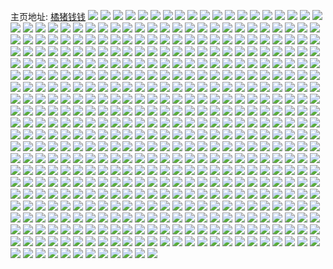 主页地址: [橘猪钱钱](https://weibo.com/u/7107061953) 
![](https://wx4.sinaimg.cn/mw2000/007KYvtvly1h9pmax1bf3j30v80jfn2l.jpg) 
![](https://wx4.sinaimg.cn/mw2000/007KYvtvly1h9pmawnuatj30v90jl79k.jpg) 
![](https://wx4.sinaimg.cn/mw2000/007KYvtvly1h9pmaxbezyj30v90jb43s.jpg) 
![](https://wx4.sinaimg.cn/mw2000/007KYvtvly1h9n0x0wnjlj30wi1ycnny.jpg) 
![](https://wx4.sinaimg.cn/mw2000/007KYvtvly1h9n09xycjpj32c0340e83.jpg) 
![](https://wx4.sinaimg.cn/mw2000/007KYvtvly1h9n0a2xbryj32c0340e83.jpg) 
![](https://wx4.sinaimg.cn/mw2000/007KYvtvly1h9n0a8x1mmj32c0340b2b.jpg) 
![](https://wx4.sinaimg.cn/mw2000/007KYvtvly1h9n0acc4mbj32c03407wi.jpg) 
![](https://wx4.sinaimg.cn/mw2000/007KYvtvly1h9n09uun44j32c0340e82.jpg) 
![](https://wx4.sinaimg.cn/mw2000/007KYvtvly1h9lupfpf82j31sc2ds4qq.jpg) 
![](https://wx4.sinaimg.cn/mw2000/007KYvtvly1h9l44hkqqjj317i1mc46u.jpg) 
![](https://wx4.sinaimg.cn/mw2000/007KYvtvly1h9l4c5nwsrj30wi1ychdt.jpg) 
![](https://wx4.sinaimg.cn/mw2000/007KYvtvly1h9kzheqnpuj31sc1scx6p.jpg) 
![](https://wx4.sinaimg.cn/mw2000/007KYvtvly1h9kzhop509j32bz2bz7o0.jpg) 
![](https://wx4.sinaimg.cn/mw2000/007KYvtvly1h9kzhc1fagj31ei1ei4dq.jpg) 
![](https://wx4.sinaimg.cn/mw2000/007KYvtvly1h9kzhl4afhj31ei1ei4qp.jpg) 
![](https://wx4.sinaimg.cn/mw2000/007KYvtvly1h9kzhijfm0j31ei1ein9s.jpg) 
![](https://wx4.sinaimg.cn/mw2000/007KYvtvly1h9hcsyjyuvj31sc2dsnpd.jpg) 
![](https://wx4.sinaimg.cn/mw2000/007KYvtvly1h9hct6bstyj32ds1sc7wh.jpg) 
![](https://wx4.sinaimg.cn/mw2000/007KYvtvly1h9gdgmp3anj31sc1sc4qq.jpg) 
![](https://wx4.sinaimg.cn/mw2000/007KYvtvly1h9gdewi0g6j32c02c0e83.jpg) 
![](https://wx4.sinaimg.cn/mw2000/007KYvtvly1h9cm4sacozj30wi1yce81.jpg) 
![](https://wx4.sinaimg.cn/mw2000/007KYvtvly1h95yq30wwyj32c02c0e82.jpg) 
![](https://wx4.sinaimg.cn/mw2000/007KYvtvly1h94h61dfkuj30wi1yckdj.jpg) 
![](https://wx4.sinaimg.cn/mw2000/007KYvtvly1h93frsuvknj30zk0zkaj1.jpg) 
![](https://wx4.sinaimg.cn/mw2000/007KYvtvly1h90wqy4z9ej32c0340kjm.jpg) 
![](https://wx4.sinaimg.cn/mw2000/007KYvtvly1h90wkl53hgj31sc1sce81.jpg) 
![](https://wx4.sinaimg.cn/mw2000/007KYvtvly1h90wrkd76dj31sc1ucqva.jpg) 
![](https://wx4.sinaimg.cn/mw2000/007KYvtvly1h90wqg7bfuj32c0340qva.jpg) 
![](https://wx4.sinaimg.cn/mw2000/007KYvtvly1h90x9j1hi7j30u21iax20.jpg) 
![](https://wx4.sinaimg.cn/mw2000/007KYvtvly1h90wx1883ej32c0341e81.jpg) 
![](https://wx4.sinaimg.cn/mw2000/007KYvtvly1h90x89mfizj31c92ds7wi.jpg) 
![](https://wx4.sinaimg.cn/mw2000/007KYvtvly1h90wwhi1wtj31sc2ds4qq.jpg) 
![](https://wx4.sinaimg.cn/mw2000/007KYvtvly1h90x99cc4jj32c0340qv5.jpg) 
![](https://wx4.sinaimg.cn/mw2000/007KYvtvly1h90x9e0i82j319i1k2qg6.jpg) 
![](https://wx4.sinaimg.cn/mw2000/007KYvtvly1h8yxn1se8sj30wi197asu.jpg) 
![](https://wx4.sinaimg.cn/mw2000/007KYvtvly1h8vjqzqla4j30wi1ychdt.jpg) 
![](https://wx4.sinaimg.cn/mw2000/007KYvtvly1h8vjqy5198j30wi1ychdt.jpg) 
![](https://wx4.sinaimg.cn/mw2000/007KYvtvly1h8ts4usu0sj30wi1ychdt.jpg) 
![](https://wx4.sinaimg.cn/mw2000/007KYvtvly1h8rxy3iae8j31lg0wiar4.jpg) 
![](https://wx4.sinaimg.cn/mw2000/007KYvtvly1h8rxy4l8z0j31lc0wi4f9.jpg) 
![](https://wx4.sinaimg.cn/mw2000/007KYvtvly1h8rxy5f0d1j31lc0wiao1.jpg) 
![](https://wx4.sinaimg.cn/mw2000/007KYvtvly1h8qommi133j30wi1yckjl.jpg) 
![](https://wx4.sinaimg.cn/mw2000/007KYvtvly1h8olynyshmj31sc1scb2a.jpg) 
![](https://wx4.sinaimg.cn/mw2000/007KYvtvly1h8nb7ath4ij30wi1yce81.jpg) 
![](https://wx4.sinaimg.cn/mw2000/007KYvtvly1h8nb7hkpglj30wi1yckjl.jpg) 
![](https://wx4.sinaimg.cn/mw2000/007KYvtvly1h8nb86e1xvj30wi1ychdt.jpg) 
![](https://wx4.sinaimg.cn/mw2000/007KYvtvly1h8l4pubjm1j30wi1ycb29.jpg) 
![](https://wx4.sinaimg.cn/mw2000/007KYvtvly1h8l4qi2a2cj30wi1ycb29.jpg) 
![](https://wx4.sinaimg.cn/mw2000/007KYvtvly1h8klt9rva5j31sc1scnpd.jpg) 
![](https://wx4.sinaimg.cn/mw2000/007KYvtvly1h8ju2gvcgkj30wi0hxmyo.jpg) 
![](https://wx4.sinaimg.cn/mw2000/007KYvtvly1h8im17h4gtj30wi1yce81.jpg) 
![](https://wx4.sinaimg.cn/mw2000/007KYvtvly1h8i6uti31wj30wi1ycgyg.jpg) 
![](https://wx4.sinaimg.cn/mw2000/007KYvtvly1h8hi85cfvdj32c0340b2c.jpg) 
![](https://wx4.sinaimg.cn/mw2000/007KYvtvly1h8gmd57f0dj32c0340kjl.jpg) 
![](https://wx4.sinaimg.cn/mw2000/007KYvtvly1h8f91oqhfqj30wi1yce81.jpg) 
![](https://wx4.sinaimg.cn/mw2000/007KYvtvly1h8f91xk7izj30wi1yce81.jpg) 
![](https://wx4.sinaimg.cn/mw2000/007KYvtvly1h8bne88lecj32c03404qp.jpg) 
![](https://wx4.sinaimg.cn/mw2000/007KYvtvly1h8bne4lnc3j32c0340qv5.jpg) 
![](https://wx4.sinaimg.cn/mw2000/007KYvtvly1h8bnfef451j32c03404qq.jpg) 
![](https://wx4.sinaimg.cn/mw2000/007KYvtvly1h8bnh9kt33j32c0340npe.jpg) 
![](https://wx4.sinaimg.cn/mw2000/007KYvtvly1h8afpl14crj31sc1scb2a.jpg) 
![](https://wx4.sinaimg.cn/mw2000/007KYvtvly1h8afqjv4dqj31sc1scb2a.jpg) 
![](https://wx4.sinaimg.cn/mw2000/007KYvtvly1h8afq5d67yj31sc1schdu.jpg) 
![](https://wx4.sinaimg.cn/mw2000/007KYvtvly1h86xuqerfcj30wi1ychdt.jpg) 
![](https://wx4.sinaimg.cn/mw2000/007KYvtvly1h86xuxyb8vj30wi1yce81.jpg) 
![](https://wx4.sinaimg.cn/mw2000/007KYvtvly1h863fik2o5j31sc1scnpe.jpg) 
![](https://wx4.sinaimg.cn/mw2000/007KYvtvly1h863gzibp6j31sc1sckjm.jpg) 
![](https://wx4.sinaimg.cn/mw2000/007KYvtvly1h863khze6uj31sc1scb2a.jpg) 
![](https://wx4.sinaimg.cn/mw2000/007KYvtvly1h863kl6xnwj32c13404qq.jpg) 
![](https://wx4.sinaimg.cn/mw2000/007KYvtvly1h863krhrzbj30wi1lie04.jpg) 
![](https://wx4.sinaimg.cn/mw2000/007KYvtvly1h84mhjbnnkj32c0340u0x.jpg) 
![](https://wx4.sinaimg.cn/mw2000/007KYvtvly1h82mj44cq3j32c02c0b2b.jpg) 
![](https://wx4.sinaimg.cn/mw2000/007KYvtvly1h82mj2l6ifj32c02c04qq.jpg) 
![](https://wx4.sinaimg.cn/mw2000/007KYvtvly1h82mklsb2lj32c033l7wm.jpg) 
![](https://wx4.sinaimg.cn/mw2000/007KYvtvly1h82ep4junvj30wi1yc480.jpg) 
![](https://wx4.sinaimg.cn/mw2000/007KYvtvly1h82ep5ark1j30wi1yc488.jpg) 
![](https://wx4.sinaimg.cn/mw2000/007KYvtvly1h820qnpzz6j30wi1ycavk.jpg) 
![](https://wx4.sinaimg.cn/mw2000/007KYvtvly1h820qourcfj30wi1yce81.jpg) 
![](https://wx4.sinaimg.cn/mw2000/007KYvtvly1h810zvn8waj30wi0d2jwn.jpg) 
![](https://wx4.sinaimg.cn/mw2000/007KYvtvly1h81100dsp3j30wi09aq6j.jpg) 
![](https://wx4.sinaimg.cn/mw2000/007KYvtvly1h80w6wlyspj32c02c0kjm.jpg) 
![](https://wx4.sinaimg.cn/mw2000/007KYvtvly1h80w70zo3lj30wi1yck2r.jpg) 
![](https://wx4.sinaimg.cn/mw2000/007KYvtvly1h80w7edoa4j32c02c0hdu.jpg) 
![](https://wx4.sinaimg.cn/mw2000/007KYvtvly1h80w7fb6sbj30tg0lyqdc.jpg) 
![](https://wx4.sinaimg.cn/mw2000/007KYvtvly1h80w720xbfj32c02c0u0x.jpg) 
![](https://wx4.sinaimg.cn/mw2000/007KYvtvly1h80f6rltjcj30u01hck9z.jpg) 
![](https://wx4.sinaimg.cn/mw2000/007KYvtvly1h80f6n3fmaj30u01fywsv.jpg) 
![](https://wx4.sinaimg.cn/mw2000/007KYvtvly1h80f6t092mj30rh1h9tlg.jpg) 
![](https://wx4.sinaimg.cn/mw2000/007KYvtvly1h7wjp66lzlj32c02c0kjl.jpg) 
![](https://wx4.sinaimg.cn/mw2000/007KYvtvly1h7wjpa723cj32c02c0hdu.jpg) 
![](https://wx4.sinaimg.cn/mw2000/007KYvtvly1h7wjpcxfm5j32c02c0e81.jpg) 
![](https://wx4.sinaimg.cn/mw2000/007KYvtvly1h7wjphrnbmj32c0340e83.jpg) 
![](https://wx4.sinaimg.cn/mw2000/007KYvtvly1h7wjoqlc0oj329f29f1ky.jpg) 
![](https://wx4.sinaimg.cn/mw2000/007KYvtvly1h7wjplhb4vj32c02c0hdu.jpg) 
![](https://wx4.sinaimg.cn/mw2000/007KYvtvly1h7u26mm5mpj30u01hcqne.jpg) 
![](https://wx4.sinaimg.cn/mw2000/007KYvtvly1h7u26nhz38j30u01hctpe.jpg) 
![](https://wx4.sinaimg.cn/mw2000/007KYvtvly1h7tddtrxyej30u01t0nd5.jpg) 
![](https://wx4.sinaimg.cn/mw2000/007KYvtvly1h7tddv9radj30wi1yce81.jpg) 
![](https://wx4.sinaimg.cn/mw2000/007KYvtvly1h7tddwf9e5j30wi1ycqpb.jpg) 
![](https://wx4.sinaimg.cn/mw2000/007KYvtvly1h7t45xkfgkj30u01hcdzq.jpg) 
![](https://wx4.sinaimg.cn/mw2000/007KYvtvly1h7t464x7o4j31sc1rux6q.jpg) 
![](https://wx4.sinaimg.cn/mw2000/007KYvtvly1h7t46fbz9bj30u01hc4js.jpg) 
![](https://wx4.sinaimg.cn/mw2000/007KYvtvly1h7t460adhtj33402c0b2b.jpg) 
![](https://wx4.sinaimg.cn/mw2000/007KYvtvly1h7t462uz0bj33402c0npe.jpg) 
![](https://wx4.sinaimg.cn/mw2000/007KYvtvly1h7r8lqeu29j30u01hctnw.jpg) 
![](https://wx4.sinaimg.cn/mw2000/007KYvtvly1h7qwd6683sj30wi0cggpo.jpg) 
![](https://wx4.sinaimg.cn/mw2000/007KYvtvly1h7qttqvv5pj30wi0vv4b5.jpg) 
![](https://wx4.sinaimg.cn/mw2000/007KYvtvly1h7pga58mbqj30wi1yctvi.jpg) 
![](https://wx4.sinaimg.cn/mw2000/007KYvtvly1h7ot4tvbzgj30sg46ve82.jpg) 
![](https://wx4.sinaimg.cn/mw2000/007KYvtvly1h7ot4vf91wj30sg1kwawp.jpg) 
![](https://wx4.sinaimg.cn/mw2000/007KYvtvly1h7ot4xx7xqj30sg2dchdt.jpg) 
![](https://wx4.sinaimg.cn/mw2000/007KYvtvly1h7ot502s49j30sg2mt7wh.jpg) 
![](https://wx4.sinaimg.cn/mw2000/007KYvtvly1h7ot52el7zj30sg1udnmw.jpg) 
![](https://wx4.sinaimg.cn/mw2000/007KYvtvly1h7ot48l7ngj30sg42we81.jpg) 
![](https://wx4.sinaimg.cn/mw2000/007KYvtvly1h7ot4a28zaj30sg1kw7om.jpg) 
![](https://wx4.sinaimg.cn/mw2000/007KYvtvly1h7ot4bjwb1j30sg1tm7wh.jpg) 
![](https://wx4.sinaimg.cn/mw2000/007KYvtvly1h7ot4d9wqrj30sg1kw000.jpg) 
![](https://wx4.sinaimg.cn/mw2000/007KYvtvly1h7ot4ekt0hj30sg1kw1kx.jpg) 
![](https://wx4.sinaimg.cn/mw2000/007KYvtvly1h7ot4fv1wfj30sg1kwx4b.jpg) 
![](https://wx4.sinaimg.cn/mw2000/007KYvtvly1h7ot4h7jamj30sg1kwni5.jpg) 
![](https://wx4.sinaimg.cn/mw2000/007KYvtvly1h7ot4j24wyj30sg1kwe0v.jpg) 
![](https://wx4.sinaimg.cn/mw2000/007KYvtvly1h7ot4lnhnvj30sg1kw7n9.jpg) 
![](https://wx4.sinaimg.cn/mw2000/007KYvtvly1h7ot4nzlmqj30sg1kwb29.jpg) 
![](https://wx4.sinaimg.cn/mw2000/007KYvtvly1h7ot4pyewlj30sg1ud1kx.jpg) 
![](https://wx4.sinaimg.cn/mw2000/007KYvtvly1h7l81r16fxj30wi0xkjx1.jpg) 
![](https://wx4.sinaimg.cn/mw2000/007KYvtvly1h7k35dzd51j32c02c0x6p.jpg) 
![](https://wx4.sinaimg.cn/mw2000/007KYvtvly1h7k33swbjgj32c02c0e82.jpg) 
![](https://wx4.sinaimg.cn/mw2000/007KYvtvly1h7k3336m0yj32c02c07wi.jpg) 
![](https://wx4.sinaimg.cn/mw2000/007KYvtvly1h7k335mswnj32c02c0qv5.jpg) 
![](https://wx4.sinaimg.cn/mw2000/007KYvtvly1h7k32z46lij32c02c01ky.jpg) 
![](https://wx4.sinaimg.cn/mw2000/007KYvtvly1h7htutyb0aj32c02c0x6p.jpg) 
![](https://wx4.sinaimg.cn/mw2000/007KYvtvly1h7htupod4wj32c0340e83.jpg) 
![](https://wx4.sinaimg.cn/mw2000/007KYvtvly1h7htx3vfzqj32c02c0x6q.jpg) 
![](https://wx4.sinaimg.cn/mw2000/007KYvtvly1h7htybmaynj32c02c0u0y.jpg) 
![](https://wx4.sinaimg.cn/mw2000/007KYvtvly1h7htmxop80j32c02c0e84.jpg) 
![](https://wx4.sinaimg.cn/mw2000/007KYvtvly1h7htmz5l8qj32c02c04qq.jpg) 
![](https://wx4.sinaimg.cn/mw2000/007KYvtvly1h7htp9p5w4j32c02c0e81.jpg) 
![](https://wx4.sinaimg.cn/mw2000/007KYvtvly1h7htmzy916j30wi1ycap9.jpg) 
![](https://wx4.sinaimg.cn/mw2000/007KYvtvly1h7htnku95oj32c02c0x6p.jpg) 
![](https://wx4.sinaimg.cn/mw2000/007KYvtvly1h7htnluw11j32c02c0b2a.jpg) 
![](https://wx4.sinaimg.cn/mw2000/007KYvtvly1h7htnpn6k2j30u01hcat6.jpg) 
![](https://wx4.sinaimg.cn/mw2000/007KYvtvly1h7htp8y6ljj32c02c0e82.jpg) 
![](https://wx4.sinaimg.cn/mw2000/007KYvtvly1h7htqg8d1pj32c02c07wi.jpg) 
![](https://wx4.sinaimg.cn/mw2000/007KYvtvly1h7ehlm185fj30wi1ltb29.jpg) 
![](https://wx4.sinaimg.cn/mw2000/007KYvtvly1h7ehlk7hiej30wi1l2n17.jpg) 
![](https://wx4.sinaimg.cn/mw2000/007KYvtvly1h79pfgs8lyj32c02c0n8r.jpg) 
![](https://wx4.sinaimg.cn/mw2000/007KYvtvly1h79pfin6v7j32c02c0amd.jpg) 
![](https://wx4.sinaimg.cn/mw2000/007KYvtvly1h79pfk4o1gj32c02cpkjl.jpg) 
![](https://wx4.sinaimg.cn/mw2000/007KYvtvly1h79pfm2wa3j32c02c0dvj.jpg) 
![](https://wx4.sinaimg.cn/mw2000/007KYvtvly1h713ahivzmj30wi12aan9.jpg) 
![](https://wx4.sinaimg.cn/mw2000/007KYvtvly1h7081a462oj30wi10r7bj.jpg) 
![](https://wx4.sinaimg.cn/mw2000/007KYvtvly1h70bol2iusj30kr36cai4.jpg) 
![](https://wx4.sinaimg.cn/mw2000/007KYvtvly1h6zz35ogr2j30ts1sgn24.jpg) 
![](https://wx4.sinaimg.cn/mw2000/007KYvtvly1h6wqmjggpoj30wi0o6tfm.jpg) 
![](https://wx4.sinaimg.cn/mw2000/007KYvtvly1h6umhdfq80j31sc1scqv5.jpg) 
![](https://wx4.sinaimg.cn/mw2000/007KYvtvly1h6umhbqgfsj31sc1scqv5.jpg) 
![](https://wx4.sinaimg.cn/mw2000/007KYvtvly1h6umhfrwg4j31sc1sckjl.jpg) 
![](https://wx4.sinaimg.cn/mw2000/007KYvtvly1h6ueth60z1j31sc2dsdkd.jpg) 
![](https://wx4.sinaimg.cn/mw2000/007KYvtvly1h6uetkqvqlj31sc2ds4qq.jpg) 
![](https://wx4.sinaimg.cn/mw2000/007KYvtvly1h6ta08l8s3j30wi1ycte5.jpg) 
![](https://wx4.sinaimg.cn/mw2000/007KYvtvly1h6pn6bxywdj30wi1yc7id.jpg) 
![](https://wx4.sinaimg.cn/mw2000/007KYvtvly1h6ords2zygj30wi1yce81.jpg) 
![](https://wx4.sinaimg.cn/mw2000/007KYvtvly1h6ordtmhltj30wi1ycb29.jpg) 
![](https://wx4.sinaimg.cn/mw2000/007KYvtvly1h6ordwu708j30wi1ycb29.jpg) 
![](https://wx4.sinaimg.cn/mw2000/007KYvtvly1h6oggqs2jnj30wi1ycu0f.jpg) 
![](https://wx4.sinaimg.cn/mw2000/007KYvtvly1h6nrh7pj90j30wi1ycb29.jpg) 
![](https://wx4.sinaimg.cn/mw2000/007KYvtvly1h6macg4hxyj32c0340wph.jpg) 
![](https://wx4.sinaimg.cn/mw2000/007KYvtvly1h6macj7tw4j32bz2bzwlv.jpg) 
![](https://wx4.sinaimg.cn/mw2000/007KYvtvly1h6k7hi9kh0j30u01hcq6t.jpg) 
![](https://wx4.sinaimg.cn/mw2000/007KYvtvly1h6k7hllxw4j30u01hcmzy.jpg) 
![](https://wx4.sinaimg.cn/mw2000/007KYvtvly1h6k7hq4fb4j31o0280u0y.jpg) 
![](https://wx4.sinaimg.cn/mw2000/007KYvtvly1h6k7hs6ja2j31o1280484.jpg) 
![](https://wx4.sinaimg.cn/mw2000/007KYvtvly1h6k7hna9azj32c02c0u0x.jpg) 
![](https://wx4.sinaimg.cn/mw2000/007KYvtvly1h6k7ht9s4xj32c02c0npe.jpg) 
![](https://wx4.sinaimg.cn/mw2000/007KYvtvly1h6k7hxj11xj32c02c0npe.jpg) 
![](https://wx4.sinaimg.cn/mw2000/007KYvtvly1h6k7jlqhmsj313u0tuanc.jpg) 
![](https://wx4.sinaimg.cn/mw2000/007KYvtvly1h6iw9odlvhj30wi1ls0tl.jpg) 
![](https://wx4.sinaimg.cn/mw2000/007KYvtvly1h6i2qxbu4sj30wi1ycb29.jpg) 
![](https://wx4.sinaimg.cn/mw2000/007KYvtvly1h6i2r00mc2j30wi1ycdk8.jpg) 
![](https://wx4.sinaimg.cn/mw2000/007KYvtvly1h6ebkt8u5mj30wi1ycb29.jpg) 
![](https://wx4.sinaimg.cn/mw2000/007KYvtvly1h6eaip5s63j30wi1ycdr3.jpg) 
![](https://wx4.sinaimg.cn/mw2000/007KYvtvly1h6bxxlqv9kj30wi1ycjwg.jpg) 
![](https://wx4.sinaimg.cn/mw2000/007KYvtvly1h6bxyl673pj30u00qymz8.jpg) 
![](https://wx4.sinaimg.cn/mw2000/007KYvtvly1h6b8z34t0yj30wi1yc4qp.jpg) 
![](https://wx4.sinaimg.cn/mw2000/007KYvtvly1h6aw31dm06j30rx0f2tas.jpg) 
![](https://wx4.sinaimg.cn/mw2000/007KYvtvly1h6aw314xhnj319d19dq50.jpg) 
![](https://wx4.sinaimg.cn/mw2000/007KYvtvly1h6amv6q57nj30wi1ycn9x.jpg) 
![](https://wx4.sinaimg.cn/mw2000/007KYvtvly1h6ahcitk15j30wi1yce81.jpg) 
![](https://wx4.sinaimg.cn/mw2000/007KYvtvly1h69unn9ta9j32c02ly4f9.jpg) 
![](https://wx4.sinaimg.cn/mw2000/007KYvtvly1h69unhhu75j32c02c0b2a.jpg) 
![](https://wx4.sinaimg.cn/mw2000/007KYvtvly1h69unrwzbrj32c02gb4qr.jpg) 
![](https://wx4.sinaimg.cn/mw2000/007KYvtvly1h69unwaef7j32ds1sc1kz.jpg) 
![](https://wx4.sinaimg.cn/mw2000/007KYvtvly1h69uo4ezalj32ds1scnpe.jpg) 
![](https://wx4.sinaimg.cn/mw2000/007KYvtvly1h69uo0hzhcj32ds1sc4ph.jpg) 
![](https://wx4.sinaimg.cn/mw2000/007KYvtvly1h69unco7w6j31sc2dsx6r.jpg) 
![](https://wx4.sinaimg.cn/mw2000/007KYvtvly1h69uo9oblmj31sc2dshdv.jpg) 
![](https://wx4.sinaimg.cn/mw2000/007KYvtvly1h69uoeish8j31sc2dsx6r.jpg) 
![](https://wx4.sinaimg.cn/mw2000/007KYvtvly1h69uofgy2gj31781ot1kx.jpg) 
![](https://wx4.sinaimg.cn/mw2000/007KYvtvly1h69uol4e5hj32c03431im.jpg) 
![](https://wx4.sinaimg.cn/mw2000/007KYvtvly1h69seie6l2j30wh1cndto.jpg) 
![](https://wx4.sinaimg.cn/mw2000/007KYvtvly1h69k9tl329j30wh1yc7nm.jpg) 
![](https://wx4.sinaimg.cn/mw2000/007KYvtvly1h69kaygjokj30re1y9gou.jpg) 
![](https://wx4.sinaimg.cn/mw2000/007KYvtvly1h69k9sxhtaj30wi08s40e.jpg) 
![](https://wx4.sinaimg.cn/mw2000/007KYvtvly1h67lyngryej30wi1ycb29.jpg) 
![](https://wx4.sinaimg.cn/mw2000/007KYvtvly1h67lgwugwrj31c92ds7wi.jpg) 
![](https://wx4.sinaimg.cn/mw2000/007KYvtvly1h664wm7oyyj32c02c0x6q.jpg) 
![](https://wx4.sinaimg.cn/mw2000/007KYvtvly1h664wkv2kqj32c02c0npe.jpg) 
![](https://wx4.sinaimg.cn/mw2000/007KYvtvly1h664wnhvxxj32c02c07wj.jpg) 
![](https://wx4.sinaimg.cn/mw2000/007KYvtvly1h65z7yunjsj30wi1ycb29.jpg) 
![](https://wx4.sinaimg.cn/mw2000/007KYvtvly1h65z80ayxxj30wi1ycb29.jpg) 
![](https://wx4.sinaimg.cn/mw2000/007KYvtvly1h65z7wrkggj30wi1yce81.jpg) 
![](https://wx4.sinaimg.cn/mw2000/007KYvtvly1h65z81xxutj30wi1yce81.jpg) 
![](https://wx4.sinaimg.cn/mw2000/007KYvtvly1h6429qqutxj30wi17c1d3.jpg) 
![](https://wx4.sinaimg.cn/mw2000/007KYvtvly1h6429sd8k0j30wi17ce0e.jpg) 
![](https://wx4.sinaimg.cn/mw2000/007KYvtvly1h6429thhdij30wh17b1ce.jpg) 
![](https://wx4.sinaimg.cn/mw2000/007KYvtvly1h61jb3gemuj30wi1yce81.jpg) 
![](https://wx4.sinaimg.cn/mw2000/007KYvtvly1h61jb4vpgsj30wi1yce81.jpg) 
![](https://wx4.sinaimg.cn/mw2000/007KYvtvly1h61jb23eduj30wi1ycb29.jpg) 
![](https://wx4.sinaimg.cn/mw2000/007KYvtvly1h61jb75y1xj30wi1ycb29.jpg) 
![](https://wx4.sinaimg.cn/mw2000/007KYvtvly1h61i7ruiiej31sc1sc7wh.jpg) 
![](https://wx4.sinaimg.cn/mw2000/007KYvtvly1h61i7tuo5ij32c02c0npd.jpg) 
![](https://wx4.sinaimg.cn/mw2000/007KYvtvly1h61i7qpifjj32c02c0hdu.jpg) 
![](https://wx4.sinaimg.cn/mw2000/007KYvtvly1h5y61hdswuj32c02c04qr.jpg) 
![](https://wx4.sinaimg.cn/mw2000/007KYvtvly1h5y61jh5j4j32c02c0kjn.jpg) 
![](https://wx4.sinaimg.cn/mw2000/007KYvtvly1h5y61q9truj32c02c0b2c.jpg) 
![](https://wx4.sinaimg.cn/mw2000/007KYvtvly1h5y61kiux3j32c02c0e82.jpg) 
![](https://wx4.sinaimg.cn/mw2000/007KYvtvly1h5y61fpffdj32c02c0e74.jpg) 
![](https://wx4.sinaimg.cn/mw2000/007KYvtvly1h5y61l89lnj32112c0e81.jpg) 
![](https://wx4.sinaimg.cn/mw2000/007KYvtvly1h5z6l3zf4rj32c02c04qr.jpg) 
![](https://wx4.sinaimg.cn/mw2000/007KYvtvly1h5y61x45hfj32c02c0qv6.jpg) 
![](https://wx4.sinaimg.cn/mw2000/007KYvtvly1h5y61vtuvrj32c02c07wj.jpg) 
![](https://wx4.sinaimg.cn/mw2000/007KYvtvly1h5y61yoyitj32c02c01kz.jpg) 
![](https://wx4.sinaimg.cn/mw2000/007KYvtvly1h5y61trzj8j32c02c0nek.jpg) 
![](https://wx4.sinaimg.cn/mw2000/007KYvtvly1h5z6l2u50sj32c02c0e82.jpg) 
![](https://wx4.sinaimg.cn/mw2000/007KYvtvly1h5z6l53l7pj32c02c0e82.jpg) 
![](https://wx4.sinaimg.cn/mw2000/007KYvtvly1h5yzyg54myj336c3671kx.jpg) 
![](https://wx4.sinaimg.cn/mw2000/007KYvtvly1h5yzyjsr7kj336c367x6t.jpg) 
![](https://wx4.sinaimg.cn/mw2000/007KYvtvly1h5yzynwzgij336c367e86.jpg) 
![](https://wx4.sinaimg.cn/mw2000/007KYvtvly1h5yzyrd1ucj336c367x4h.jpg) 
![](https://wx4.sinaimg.cn/mw2000/007KYvtvly1h5yzyv3kgwj336c3674qp.jpg) 
![](https://wx4.sinaimg.cn/mw2000/007KYvtvly1h5yzz026h5j336c3671l2.jpg) 
![](https://wx4.sinaimg.cn/mw2000/007KYvtvly1h5yzz3u217j336c367b29.jpg) 
![](https://wx4.sinaimg.cn/mw2000/007KYvtvly1h5yzychqqlj30wi1y71kx.jpg) 
![](https://wx4.sinaimg.cn/mw2000/007KYvtvly1h5yzz49z3vj30jg0jgjt7.jpg) 
![](https://wx4.sinaimg.cn/mw2000/007KYvtvly1h5ukl6dlgtj31sc1scx6p.jpg) 
![](https://wx4.sinaimg.cn/mw2000/007KYvtvly1h5ukl82ptfj32c02c04qr.jpg) 
![](https://wx4.sinaimg.cn/mw2000/007KYvtvly1h5ukl5ec3ej32c02c0npd.jpg) 
![](https://wx4.sinaimg.cn/mw2000/007KYvtvly1h5ukl8sfd6j32c02c0b29.jpg) 
![](https://wx4.sinaimg.cn/mw2000/007KYvtvly1h5ukla6208j32c02c0b2a.jpg) 
![](https://wx4.sinaimg.cn/mw2000/007KYvtvly1h5uklb02uhj30wi1ycx28.jpg) 
![](https://wx4.sinaimg.cn/mw2000/007KYvtvly1h5uklclpbpj32c02c0e82.jpg) 
![](https://wx4.sinaimg.cn/mw2000/007KYvtvly1h5uklhe4ufj32c02c0qv5.jpg) 
![](https://wx4.sinaimg.cn/mw2000/007KYvtvly1h5ue0v0casj30wi1yce81.jpg) 
![](https://wx4.sinaimg.cn/mw2000/007KYvtvly1h5ue0sgrgkj30wi1yce81.jpg) 
![](https://wx4.sinaimg.cn/mw2000/007KYvtvly1h5ue0wre9xj30wi1yce81.jpg) 
![](https://wx4.sinaimg.cn/mw2000/007KYvtvly1h5s3n4qm9oj32c03401kz.jpg) 
![](https://wx4.sinaimg.cn/mw2000/007KYvtvly1h5s3n5oosej32c0340b2b.jpg) 
![](https://wx4.sinaimg.cn/mw2000/007KYvtvly1h5s3n8m0uij32c02c0e81.jpg) 
![](https://wx4.sinaimg.cn/mw2000/007KYvtvly1h5s2qjy0y0j30wi1yce81.jpg) 
![](https://wx4.sinaimg.cn/mw2000/007KYvtvly1h5s2qik462j30wi1yce81.jpg) 
![](https://wx4.sinaimg.cn/mw2000/007KYvtvly1h5re39li2yj30wi1bj4dl.jpg) 
![](https://wx4.sinaimg.cn/mw2000/007KYvtvly1h5ol4tn4s8j30wi0fsn05.jpg) 
![](https://wx4.sinaimg.cn/mw2000/007KYvtvly1h5lg01zb9jj30zg0zg7bw.jpg) 
![](https://wx4.sinaimg.cn/mw2000/007KYvtvly1h5lg015graj30zg0zggta.jpg) 
![](https://wx4.sinaimg.cn/mw2000/007KYvtvly1h5lg02cctcj31ba0zgadj.jpg) 
![](https://wx4.sinaimg.cn/mw2000/007KYvtvly1h5leg45gn0j30wi1ycb29.jpg) 
![](https://wx4.sinaimg.cn/mw2000/007KYvtvly1h5leg55940j32c02c0qv6.jpg) 
![](https://wx4.sinaimg.cn/mw2000/007KYvtvly1h5leg6v4glj30wi1ycb29.jpg) 
![](https://wx4.sinaimg.cn/mw2000/007KYvtvly1h5leg8qw4wj32c02c0kjl.jpg) 
![](https://wx4.sinaimg.cn/mw2000/007KYvtvly1h5jb2rdknrj30wi1ycb29.jpg) 
![](https://wx4.sinaimg.cn/mw2000/007KYvtvly1h5hpuvyfpfj30wi1ycb29.jpg) 
![](https://wx4.sinaimg.cn/mw2000/007KYvtvly1h5gqj7t3uvj3140140465.jpg) 
![](https://wx4.sinaimg.cn/mw2000/007KYvtvly1h5goakvex4j30wi0n4qsi.jpg) 
![](https://wx4.sinaimg.cn/mw2000/007KYvtvly1h5gjwwuntxj30wi1ycb2b.jpg) 
![](https://wx4.sinaimg.cn/mw2000/007KYvtvly1h5gjwzs5qgj30wi1yc7wi.jpg) 
![](https://wx4.sinaimg.cn/mw2000/007KYvtvly1h5c9c7a2gmj31sc2dqkjm.jpg) 
![](https://wx4.sinaimg.cn/mw2000/007KYvtvly1h5c9cabbc7j31s52coqv6.jpg) 
![](https://wx4.sinaimg.cn/mw2000/007KYvtvly1h5c94daq8jj31sc1sc1kx.jpg) 
![](https://wx4.sinaimg.cn/mw2000/007KYvtvly1h5c9461jh1j32c02c0hdt.jpg) 
![](https://wx4.sinaimg.cn/mw2000/007KYvtvly1h5c94jub16j31p31sc4qq.jpg) 
![](https://wx4.sinaimg.cn/mw2000/007KYvtvly1h5c944eni3j32c02c0npd.jpg) 
![](https://wx4.sinaimg.cn/mw2000/007KYvtvly1h5c940gvewj32c02c0x6p.jpg) 
![](https://wx4.sinaimg.cn/mw2000/007KYvtvly1h5c93mhm9nj32c02c0e81.jpg) 
![](https://wx4.sinaimg.cn/mw2000/007KYvtvly1h5c9486n6hj32c02c0b2a.jpg) 
![](https://wx4.sinaimg.cn/mw2000/007KYvtvly1h5c949o1haj32c02c0e81.jpg) 
![](https://wx4.sinaimg.cn/mw2000/007KYvtvly1h5ari6aw64j32c0340qv6.jpg) 
![](https://wx4.sinaimg.cn/mw2000/007KYvtvly1h59ux63f3qj31qr1sckjl.jpg) 
![](https://wx4.sinaimg.cn/mw2000/007KYvtvly1h59uxira94j32c02c0b2a.jpg) 
![](https://wx4.sinaimg.cn/mw2000/007KYvtvly1h59uxlw73tj31sc1sc7nk.jpg) 
![](https://wx4.sinaimg.cn/mw2000/007KYvtvly1h59uxmj0l5j31sc1sctlx.jpg) 
![](https://wx4.sinaimg.cn/mw2000/007KYvtvly1h58e25nv4vj30wi1ycb29.jpg) 
![](https://wx4.sinaimg.cn/mw2000/007KYvtvly1h58e2hj402j30wi1ycb29.jpg) 
![](https://wx4.sinaimg.cn/mw2000/007KYvtvly1h55hbjf0u6j30wi1yce81.jpg) 
![](https://wx4.sinaimg.cn/mw2000/007KYvtvly1h52xzeqoptj30wi1yc7wh.jpg) 
![](https://wx4.sinaimg.cn/mw2000/007KYvtvly1h4y984vr6cj30wi1ycb29.jpg) 
![](https://wx4.sinaimg.cn/mw2000/007KYvtvly1h4y9871njoj30wi1ycb29.jpg) 
![](https://wx4.sinaimg.cn/mw2000/007KYvtvly1h4y981es8hj30wg1ycqnd.jpg) 
![](https://wx4.sinaimg.cn/mw2000/007KYvtvly1h4tnjev51dj30wi1ycthk.jpg) 
![](https://wx4.sinaimg.cn/mw2000/007KYvtvly1h4tnjegvmwj30wi1yce81.jpg) 
![](https://wx4.sinaimg.cn/mw2000/007KYvtvly1h4shh5c5dzj30wi1ycb29.jpg) 
![](https://wx4.sinaimg.cn/mw2000/007KYvtvly1h4pb8djuu2j33402c01l3.jpg) 
![](https://wx4.sinaimg.cn/mw2000/007KYvtvly1h4pb85giuxj32c02c0qv5.jpg) 
![](https://wx4.sinaimg.cn/mw2000/007KYvtvly1h4pb8j5qakj32c02c0npd.jpg) 
![](https://wx4.sinaimg.cn/mw2000/007KYvtvly1h4pb8fj0taj32c02c04qr.jpg) 
![](https://wx4.sinaimg.cn/mw2000/007KYvtvly1h4pb8huejmj32c02c0b29.jpg) 
![](https://wx4.sinaimg.cn/mw2000/007KYvtvly1h4pb8k3xeuj32c02c07wi.jpg) 
![](https://wx4.sinaimg.cn/mw2000/007KYvtvly1h4pb8kswfyj325e26f1kx.jpg) 
![](https://wx4.sinaimg.cn/mw2000/007KYvtvly1h4pbf4nmzmj32c02c0npe.jpg) 
![](https://wx4.sinaimg.cn/mw2000/007KYvtvly1h4pbd92fdxj31r11r0nmv.jpg) 
![](https://wx4.sinaimg.cn/mw2000/007KYvtvly1h4owcyxvxwj30wi1ycqo3.jpg) 
![](https://wx4.sinaimg.cn/mw2000/007KYvtvly1h4nx1aoounj32c02c0u0x.jpg) 
![](https://wx4.sinaimg.cn/mw2000/007KYvtvly1h4cnisox3lj33402c01l3.jpg) 
![](https://wx4.sinaimg.cn/mw2000/007KYvtvly1h4cni5rty1j32c03411kz.jpg) 
![](https://wx4.sinaimg.cn/mw2000/007KYvtvly1h4cnj088whj33402c07wi.jpg) 
![](https://wx4.sinaimg.cn/mw2000/007KYvtvly1h4cnilumrnj311x0sgtlp.jpg) 
![](https://wx4.sinaimg.cn/mw2000/007KYvtvly1h4cnig4vtpj32c0340qv6.jpg) 
![](https://wx4.sinaimg.cn/mw2000/007KYvtvly1h4cnimhduoj30t70t7am1.jpg) 
![](https://wx4.sinaimg.cn/mw2000/007KYvtvly1h4cni0nyjej32c0340hdw.jpg) 
![](https://wx4.sinaimg.cn/mw2000/007KYvtvly1h4cnihts0ej32c03421kz.jpg) 
![](https://wx4.sinaimg.cn/mw2000/007KYvtvly1h4cni93az0j32c0340npd.jpg) 
![](https://wx4.sinaimg.cn/mw2000/007KYvtvly1h4cnicb1jfj32c03401ky.jpg) 
![](https://wx4.sinaimg.cn/mw2000/007KYvtvly1h4cnikrsttj32c0340b29.jpg) 
![](https://wx4.sinaimg.cn/mw2000/007KYvtvly1h46uflfxbxj30wi1yctor.jpg) 
![](https://wx4.sinaimg.cn/mw2000/007KYvtvly1h46ufqqxmwj30wi1yc7jh.jpg) 
![](https://wx4.sinaimg.cn/mw2000/007KYvtvly1h414jyyde2j32c0347kjn.jpg) 
![](https://wx4.sinaimg.cn/mw2000/007KYvtvly1h414jzvye8j32av24f7wi.jpg) 
![](https://wx4.sinaimg.cn/mw2000/007KYvtvly1h414k0puvsj32c02c0npd.jpg) 
![](https://wx4.sinaimg.cn/mw2000/007KYvtvly1h3x7afxhrpj32c32c0kjn.jpg) 
![](https://wx4.sinaimg.cn/mw2000/007KYvtvly1h3x7a18zmlj321h2bxb2a.jpg) 
![](https://wx4.sinaimg.cn/mw2000/007KYvtvly1h3uunc2gnyj30wi06l75r.jpg) 
![](https://wx4.sinaimg.cn/mw2000/007KYvtvly1h3ttbpdkb9j32c03407wi.jpg) 
![](https://wx4.sinaimg.cn/mw2000/007KYvtvly1h3rp4wxjqej32c02c0qv6.jpg) 
![](https://wx4.sinaimg.cn/mw2000/007KYvtvly1h3rp4y4u8wj32c02c01ky.jpg) 
![](https://wx4.sinaimg.cn/mw2000/007KYvtvly1h3rp5wt85wj32c0340hdu.jpg) 
![](https://wx4.sinaimg.cn/mw2000/007KYvtvly1h3rp7d4ellj32bz2e8npf.jpg) 
![](https://wx4.sinaimg.cn/mw2000/007KYvtvly1h3rp7g7bkqj32c02eehe4.jpg) 
![](https://wx4.sinaimg.cn/mw2000/007KYvtvly1h3r5lhy6t1j32c02c01ky.jpg) 
![](https://wx4.sinaimg.cn/mw2000/007KYvtvly1h3r5low26kj32c02c04qq.jpg) 
![](https://wx4.sinaimg.cn/mw2000/007KYvtvly1h3r5ludi84j32c02c0u0x.jpg) 
![](https://wx4.sinaimg.cn/mw2000/007KYvtvly1h3r5la09q3j32c0340e82.jpg) 
![](https://wx4.sinaimg.cn/mw2000/007KYvtvly1h3qd87b0bbj31sc1scu0x.jpg) 
![](https://wx4.sinaimg.cn/mw2000/007KYvtvly1h3qd93j2fjj31sc1s11ky.jpg) 
![](https://wx4.sinaimg.cn/mw2000/007KYvtvly1h3qd8mvss4j31sc1scx6p.jpg) 
![](https://wx4.sinaimg.cn/mw2000/007KYvtvly1h3qd9yk0loj32c02cl7wj.jpg) 
![](https://wx4.sinaimg.cn/mw2000/007KYvtvly1h3qd97zn0pj31sc1scnpd.jpg) 
![](https://wx4.sinaimg.cn/mw2000/007KYvtvly1h3qdaqbhvzj32c02chqv8.jpg) 
![](https://wx4.sinaimg.cn/mw2000/007KYvtvly1h3qdavpamvj327t2cd1ky.jpg) 
![](https://wx4.sinaimg.cn/mw2000/007KYvtvly1h3qdch95i4j30yg172trb.jpg) 
![](https://wx4.sinaimg.cn/mw2000/007KYvtvly1h3qdbiffp0j321h2c0b2b.jpg) 
![](https://wx4.sinaimg.cn/mw2000/007KYvtvly1h3qdbnths6j30zk0zkjx3.jpg) 
![](https://wx4.sinaimg.cn/mw2000/007KYvtvly1h3qdc7k9fnj32c0341e81.jpg) 
![](https://wx4.sinaimg.cn/mw2000/007KYvtvly1h3qdcco9vfj32c02c04qr.jpg) 
![](https://wx4.sinaimg.cn/mw2000/007KYvtvly1h3frhv0eodj30wi176b29.jpg) 
![](https://wx4.sinaimg.cn/mw2000/007KYvtvly1h3frhztqvkj30wi1yce81.jpg) 
![](https://wx4.sinaimg.cn/mw2000/007KYvtvly1h3fri0p3szj30wi1yc441.jpg) 
![](https://wx4.sinaimg.cn/mw2000/007KYvtvly1h3fri5ff6bj30wi1yce81.jpg) 
![](https://wx4.sinaimg.cn/mw2000/007KYvtvly1h3dwpoopgnj31sc1schdt.jpg) 
![](https://wx4.sinaimg.cn/mw2000/007KYvtvly1h3dws9a18mj30wi0y6wp3.jpg) 
![](https://wx4.sinaimg.cn/mw2000/007KYvtvly1h3cd5m700sj30u01sxqj7.jpg) 
![](https://wx4.sinaimg.cn/mw2000/007KYvtvly1h3cd9a6aj9j30wi1yc4hv.jpg) 
![](https://wx4.sinaimg.cn/mw2000/007KYvtvly1h3cb3hw6hhj30sg2kwh38.jpg) 
![](https://wx4.sinaimg.cn/mw2000/007KYvtvly1h3cb3mfkjzj30sg2rrwxt.jpg) 
![](https://wx4.sinaimg.cn/mw2000/007KYvtvly1h3cb3qut2dj30sg2au7oa.jpg) 
![](https://wx4.sinaimg.cn/mw2000/007KYvtvly1h3cb4d6rgtj30sf2uj4it.jpg) 
![](https://wx4.sinaimg.cn/mw2000/007KYvtvly1h3cbiaepp3j30sg3vpx4r.jpg) 
![](https://wx4.sinaimg.cn/mw2000/007KYvtvly1h3cb42h7a7j30sg32shdl.jpg) 
![](https://wx4.sinaimg.cn/mw2000/007KYvtvly1h3cb45r01dj30sg2le189.jpg) 
![](https://wx4.sinaimg.cn/mw2000/007KYvtvly1h3cb49av0ej30wi1m6qgm.jpg) 
![](https://wx4.sinaimg.cn/mw2000/007KYvtvly1h3cb3dre7wj30sg4ju7wh.jpg) 
![](https://wx4.sinaimg.cn/mw2000/007KYvtvly1h380hvo4gmj32c0340kjm.jpg) 
![](https://wx4.sinaimg.cn/mw2000/007KYvtvly1h380i54ql2j30wi1ych77.jpg) 
![](https://wx4.sinaimg.cn/mw2000/007KYvtvly1h380irjjxaj30wi1yc7wh.jpg) 
![](https://wx4.sinaimg.cn/mw2000/007KYvtvly1h380lekz78j30wi1yc7wh.jpg) 
![](https://wx4.sinaimg.cn/mw2000/007KYvtvly1h34m2gah9hj31sb1sb7t3.jpg) 
![](https://wx4.sinaimg.cn/mw2000/007KYvtvly1h34m7f7pkwj31sb1sq1kx.jpg) 
![](https://wx4.sinaimg.cn/mw2000/007KYvtvly1h34m2jef0aj31ca1cktqo.jpg) 
![](https://wx4.sinaimg.cn/mw2000/007KYvtvly1h34m2rtj9gj31sc1sckjl.jpg) 
![](https://wx4.sinaimg.cn/mw2000/007KYvtvly1h32zbijjgfj31o0280b2b.jpg) 
![](https://wx4.sinaimg.cn/mw2000/007KYvtvly1h2zyh45jj0j32cu1s1qv5.jpg) 
![](https://wx4.sinaimg.cn/mw2000/007KYvtvly1h2zlqodltlj30wi09ejss.jpg) 
![](https://wx4.sinaimg.cn/mw2000/007KYvtvly1h2zlqntp9oj30wi0yd1ay.jpg) 
![](https://wx4.sinaimg.cn/mw2000/007KYvtvly1h2zlqpikgqj30wi0nftcy.jpg) 
![](https://wx4.sinaimg.cn/mw2000/007KYvtvly1h2vei2gxctj32c0340x6r.jpg) 
![](https://wx4.sinaimg.cn/mw2000/007KYvtvly1h2vei5jaoej32c0340u0z.jpg) 
![](https://wx4.sinaimg.cn/mw2000/007KYvtvly1h2ualxnb9qj32c0340x6q.jpg) 
![](https://wx4.sinaimg.cn/mw2000/007KYvtvly1h2uam0075jj32be2be1kz.jpg) 
![](https://wx4.sinaimg.cn/mw2000/007KYvtvly1h2uam1vrm1j32c02c0x6p.jpg) 
![](https://wx4.sinaimg.cn/mw2000/007KYvtvly1h2uamlnnudj32c02c0x6p.jpg) 
![](https://wx4.sinaimg.cn/mw2000/007KYvtvly1h2t3ejte1mj31sc1sc1kz.jpg) 
![](https://wx4.sinaimg.cn/mw2000/007KYvtvly1h2t3lqnfqtj31sc1sce81.jpg) 
![](https://wx4.sinaimg.cn/mw2000/007KYvtvly1h2t3ephc0lj31sc1sc7wi.jpg) 
![](https://wx4.sinaimg.cn/mw2000/007KYvtvly1h2t3kfqqp4j315o3rbnpe.jpg) 
![](https://wx4.sinaimg.cn/mw2000/007KYvtvly1h2t3jrp13wj315o30de81.jpg) 
![](https://wx4.sinaimg.cn/mw2000/007KYvtvly1h2t3l6shvxj315o2bce81.jpg) 
![](https://wx4.sinaimg.cn/mw2000/007KYvtvly1h2t3l9h8ezj315o2bc7wi.jpg) 
![](https://wx4.sinaimg.cn/mw2000/007KYvtvly1h2n4krzxk9j314x1ilqsd.jpg) 
![](https://wx4.sinaimg.cn/mw2000/007KYvtvly1h2n4l27u7cj32c02dlqv6.jpg) 
![](https://wx4.sinaimg.cn/mw2000/007KYvtvly1h2n4kwpxs8j32c0340npe.jpg) 
![](https://wx4.sinaimg.cn/mw2000/007KYvtvly1h2n4l6f1v9j32c0340kjm.jpg) 
![](https://wx4.sinaimg.cn/mw2000/007KYvtvly1h2n4lekq2lj32c02c0npe.jpg) 
![](https://wx4.sinaimg.cn/mw2000/007KYvtvly1h2n4lc05n9j32c0340npe.jpg) 
![](https://wx4.sinaimg.cn/mw2000/007KYvtvly1h2n4l7srrlj32c0340x6p.jpg) 
![](https://wx4.sinaimg.cn/mw2000/007KYvtvly1h2n4ld52t3j32c02c0qv6.jpg) 
![](https://wx4.sinaimg.cn/mw2000/007KYvtvly1h2n4kqg70bj32c03401ky.jpg) 
![](https://wx4.sinaimg.cn/mw2000/007KYvtvly1h2jnghkbe3j31sc1sq7wh.jpg) 
![](https://wx4.sinaimg.cn/mw2000/007KYvtvly1h2jnglp13sj31sc1scb29.jpg) 
![](https://wx4.sinaimg.cn/mw2000/007KYvtvly1h2jnge8ynoj31sc1sc7wh.jpg) 
![](https://wx4.sinaimg.cn/mw2000/007KYvtvly1h2hf3m6sjmj30wi1ycgxt.jpg) 
![](https://wx4.sinaimg.cn/mw2000/007KYvtvly1h2h7m4pzs3j31sc29i7wi.jpg) 
![](https://wx4.sinaimg.cn/mw2000/007KYvtvly1h2h7m2udg0j31sc2cl1kz.jpg) 
![](https://wx4.sinaimg.cn/mw2000/007KYvtvly1h2h7m5nfu8j32c03401ky.jpg) 
![](https://wx4.sinaimg.cn/mw2000/007KYvtvly1h2gi3wp1fpj32c0340e82.jpg) 
![](https://wx4.sinaimg.cn/mw2000/007KYvtvly1h2gf4kofzwj328w2byhdx.jpg) 
![](https://wx4.sinaimg.cn/mw2000/007KYvtvly1h2gbaidot1j31sc2dt1ky.jpg) 
![](https://wx4.sinaimg.cn/mw2000/007KYvtvly1h2eiq3xro7j31401407nu.jpg) 
![](https://wx4.sinaimg.cn/mw2000/007KYvtvly1h2dp74nq9xj30u013wag0.jpg) 
![](https://wx4.sinaimg.cn/mw2000/007KYvtvly1h2dp757xzcj30u0140ao7.jpg) 
![](https://wx4.sinaimg.cn/mw2000/007KYvtvly1h2cmcr46yzj32c02c0u0x.jpg) 
![](https://wx4.sinaimg.cn/mw2000/007KYvtvly1h2cmetyut7j30wi1yce81.jpg) 
![](https://wx4.sinaimg.cn/mw2000/007KYvtvly1h29g5pxpcqj32c02c0x6p.jpg) 
![](https://wx4.sinaimg.cn/mw2000/007KYvtvly1h29g5r0dirj32c02c07wi.jpg) 
![](https://wx4.sinaimg.cn/mw2000/007KYvtvly1h29g5s78xwj32c02c0u0x.jpg) 
![](https://wx4.sinaimg.cn/mw2000/007KYvtvly1h29g5tvy59j32c02c0npd.jpg) 
![](https://wx4.sinaimg.cn/mw2000/007KYvtvly1h29g5vbhosj32c02c0hdu.jpg) 
![](https://wx4.sinaimg.cn/mw2000/007KYvtvly1h29g5z703ij32c02c0000.jpg) 
![](https://wx4.sinaimg.cn/mw2000/007KYvtvly1h29g5wub31j32c02c07wi.jpg) 
![](https://wx4.sinaimg.cn/mw2000/007KYvtvly1h27w512ah4j32c02c0x6p.jpg) 
![](https://wx4.sinaimg.cn/mw2000/007KYvtvly1h27w52d5xsj32c02c0npd.jpg) 
![](https://wx4.sinaimg.cn/mw2000/007KYvtvly1h27w5dnfinj32c02c0e82.jpg) 
![](https://wx4.sinaimg.cn/mw2000/007KYvtvly1h27w5bhyq2j32c02c01ky.jpg) 
![](https://wx4.sinaimg.cn/mw2000/007KYvtvly1h27w5fdwvbj32c02c07wi.jpg) 
![](https://wx4.sinaimg.cn/mw2000/007KYvtvly1h27w5ieq6pj32c0333u0y.jpg) 
![](https://wx4.sinaimg.cn/mw2000/007KYvtvly1h24o0yjlz1j32c033pe82.jpg) 
![](https://wx4.sinaimg.cn/mw2000/007KYvtvly1h24plyfl8gj32c02c0qv6.jpg) 
![](https://wx4.sinaimg.cn/mw2000/007KYvtvly1h24plvzj29j32c02c0kjm.jpg) 
![](https://wx4.sinaimg.cn/mw2000/007KYvtvly1h24plx9cphj30wi0o7dte.jpg) 
![](https://wx4.sinaimg.cn/mw2000/007KYvtvly1h24plzepkij31sc1scnpd.jpg) 
![](https://wx4.sinaimg.cn/mw2000/007KYvtvly1h23infmppwj31sc1rxhdu.jpg) 
![](https://wx4.sinaimg.cn/mw2000/007KYvtvly1h23injelxsj31sc1rnx6q.jpg) 
![](https://wx4.sinaimg.cn/mw2000/007KYvtvly1h23ink8eyxj31sc1sc7wh.jpg) 
![](https://wx4.sinaimg.cn/mw2000/007KYvtvly1h23inkwcvlj31sc1sc7wh.jpg) 
![](https://wx4.sinaimg.cn/mw2000/007KYvtvly1h23inuh18ej32c02c01ky.jpg) 
![](https://wx4.sinaimg.cn/mw2000/007KYvtvly1h23instb22j32c0340kjn.jpg) 
![](https://wx4.sinaimg.cn/mw2000/007KYvtvly1h20pk6o5agj30r70qmacn.jpg) 
![](https://wx4.sinaimg.cn/mw2000/007KYvtvly1h20ng6x814j31191k6nm9.jpg) 
![](https://wx4.sinaimg.cn/mw2000/007KYvtvly1h20ng8hug8j33402c0b2b.jpg) 
![](https://wx4.sinaimg.cn/mw2000/007KYvtvly1h1w9zetpu3j32c0340b2b.jpg) 
![](https://wx4.sinaimg.cn/mw2000/007KYvtvly1h1w9zknjm2j31mq1o0x6p.jpg) 
![](https://wx4.sinaimg.cn/mw2000/007KYvtvly1h1w9za3f6nj30wi0nvk39.jpg) 
![](https://wx4.sinaimg.cn/mw2000/007KYvtvly1h1vkckx7dyj30wi1yc7wh.jpg) 
![](https://wx4.sinaimg.cn/mw2000/007KYvtvly1h1prx0maxrj315o0xcwiw.jpg) 
![](https://wx4.sinaimg.cn/mw2000/007KYvtvly1h1l14o7m18j31o01o0npd.jpg) 
![](https://wx4.sinaimg.cn/mw2000/007KYvtvly1h1l14a6jwaj32801o0hdt.jpg) 
![](https://wx4.sinaimg.cn/mw2000/007KYvtvly1h1l142onlrj31o01n9npd.jpg) 
![](https://wx4.sinaimg.cn/mw2000/007KYvtvly1h1iqv9aej1j30sg0lcn78.jpg) 
![](https://wx4.sinaimg.cn/mw2000/007KYvtvly1h1iqvln1wlj32801o0npd.jpg) 
![](https://wx4.sinaimg.cn/mw2000/007KYvtvly1h1iqw3wwa2j32c02c0b2c.jpg) 
![](https://wx4.sinaimg.cn/mw2000/007KYvtvly1h1iqv5zwnoj32c03404qt.jpg) 
![](https://wx4.sinaimg.cn/mw2000/007KYvtvly1h1gjod2raij32c0340x6u.jpg) 
![](https://wx4.sinaimg.cn/mw2000/007KYvtvly1h1gjpnqizuj32c0340qva.jpg) 
![](https://wx4.sinaimg.cn/mw2000/007KYvtvly1h1gjn9udp9j32c02ecnpf.jpg) 
![](https://wx4.sinaimg.cn/mw2000/007KYvtvly1h1gjpyxy40j32c0340x6s.jpg) 
![](https://wx4.sinaimg.cn/mw2000/007KYvtvly1h1fc148c9wj33402c0u0y.jpg) 
![](https://wx4.sinaimg.cn/mw2000/007KYvtvly1h1fc17fi30j33402c01l2.jpg) 
![](https://wx4.sinaimg.cn/mw2000/007KYvtvly1h1fc19k6pbj33402c0u0y.jpg) 
![](https://wx4.sinaimg.cn/mw2000/007KYvtvly1h1fc1c6zx8j32c0340x6r.jpg) 
![](https://wx4.sinaimg.cn/mw2000/007KYvtvly1h1cze5jczzj32by33zx6r.jpg) 
![](https://wx4.sinaimg.cn/mw2000/007KYvtvly1h1cze1xsqkj31xc2khnpg.jpg) 
![](https://wx4.sinaimg.cn/mw2000/007KYvtvly1h1cze9f884j32c0341e84.jpg) 
![](https://wx4.sinaimg.cn/mw2000/007KYvtvly1h1czeq7q6aj31q52fu7wq.jpg) 
![](https://wx4.sinaimg.cn/mw2000/007KYvtvly1h1cqe3s1vhj30sg0rh78s.jpg) 
![](https://wx4.sinaimg.cn/mw2000/007KYvtvly1h1btqeoimmj31o0280u0x.jpg) 
![](https://wx4.sinaimg.cn/mw2000/007KYvtvly1h19epqapauj32c02b9npd.jpg) 
![](https://wx4.sinaimg.cn/mw2000/007KYvtvly1h166e4eaq4j31o01jub29.jpg) 
![](https://wx4.sinaimg.cn/mw2000/007KYvtvly1h14j25xmg0j30pv35saww.jpg) 
![](https://wx4.sinaimg.cn/mw2000/007KYvtvly1h14j27dsidj30sg2861bm.jpg) 
![](https://wx4.sinaimg.cn/mw2000/007KYvtvly1h14j2983ptj30sg1r4k62.jpg) 
![](https://wx4.sinaimg.cn/mw2000/007KYvtvly1h14j23sd2yj30sg26tdyb.jpg) 
![](https://wx4.sinaimg.cn/mw2000/007KYvtvly1h13v6z1yvfj327033z4qr.jpg) 
![](https://wx4.sinaimg.cn/mw2000/007KYvtvly1h12a6d3nchj314q1et7rm.jpg) 
![](https://wx4.sinaimg.cn/mw2000/007KYvtvly1h0xt651vmmj30wi11cwpr.jpg) 
![](https://wx4.sinaimg.cn/mw2000/007KYvtvly1h0pk4hps84j31sc1u6npi.jpg) 
![](https://wx4.sinaimg.cn/mw2000/007KYvtvly1h0pk4eg0x6j32c02ebu17.jpg) 
![](https://wx4.sinaimg.cn/mw2000/007KYvtvly1h0pk4l5fkej31sc1snu13.jpg) 
![](https://wx4.sinaimg.cn/mw2000/007KYvtvly1h0ky9k9nvzj31o01o01kx.jpg) 
![](https://wx4.sinaimg.cn/mw2000/007KYvtvly1h0k441ilt3j328f2c04qq.jpg) 
![](https://wx4.sinaimg.cn/mw2000/007KYvtvly1h0fcvp323tj31s12cy7wi.jpg) 
![](https://wx4.sinaimg.cn/mw2000/007KYvtvly1h0fcvqa02fj31s12ef4qq.jpg) 
![](https://wx4.sinaimg.cn/mw2000/007KYvtvly1h0fcvmysfcj31s12cs4qp.jpg) 
![](https://wx4.sinaimg.cn/mw2000/007KYvtvly1h0e1k5lvnqj32c0340b2b.jpg) 
![](https://wx4.sinaimg.cn/mw2000/007KYvtvly1h0d5i4mqgej33402c0u11.jpg) 
![](https://wx4.sinaimg.cn/mw2000/007KYvtvly1h0d5i7ih0kj32801o0e81.jpg) 
![](https://wx4.sinaimg.cn/mw2000/007KYvtvly1h0d5igw4uwj33402c0kjp.jpg) 
![](https://wx4.sinaimg.cn/mw2000/007KYvtvly1h0d5ijfzarj32c033zx6r.jpg) 
![](https://wx4.sinaimg.cn/mw2000/007KYvtvly1h0d5iuitn7j33402c0npi.jpg) 
![](https://wx4.sinaimg.cn/mw2000/007KYvtvly1h08ej21h6gj31c91d2tsg.jpg) 
![](https://wx4.sinaimg.cn/mw2000/007KYvtvly1h08ej2m97zj31c91de4i4.jpg) 
![](https://wx4.sinaimg.cn/mw2000/007KYvtvly1h08ejbm0qhj32801o01ky.jpg) 
![](https://wx4.sinaimg.cn/mw2000/007KYvtvly1h08ejavflpj32801o04qq.jpg) 
![](https://wx4.sinaimg.cn/mw2000/007KYvtvly1h074wuxvr6j30sg0sgwkj.jpg) 
![](https://wx4.sinaimg.cn/mw2000/007KYvtvly1h060fqv59sj31tf2dshdv.jpg) 
![](https://wx4.sinaimg.cn/mw2000/007KYvtvly1h053972hf5j30q51aih97.jpg) 
![](https://wx4.sinaimg.cn/mw2000/007KYvtvly1h05398o8jzj31631y7hdt.jpg) 
![](https://wx4.sinaimg.cn/mw2000/007KYvtvly1h04dju6bf1j30u00u0adc.jpg) 
![](https://wx4.sinaimg.cn/mw2000/007KYvtvly1h03nce8x12j30u00u0n2x.jpg) 
